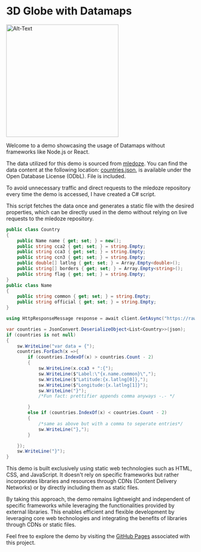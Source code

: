 # 3D Globe with Datamaps

<img src="https://github.com/odysseyofcoding/DataMaps3DPublic/assets/74965926/bf431a7d-09a4-4e45-ac4e-a952580730ad" alt="Alt-Text" width="300" height="300">

Welcome to a demo showcasing the usage of Datamaps without frameworks like Node.js or React.

The data utilized for this demo is sourced from [mledoze](https://github.com/mledoze). You can find the data content at the following location: [countries.json](https://raw.githubusercontent.com/mledoze/countries/master/dist/countries.json), is available under the Open Database License (ODbL). File is included.

To avoid unnecessary traffic and direct requests to the mledoze repository every time the demo is accessed, I have created a C# script. 

This script fetches the data once and generates a static file with the desired properties, which can be directly used in the demo without relying on live requests to the mledoze repository.

```csharp
public class Country
{
    public Name name { get; set; } = new();
    public string cca2 { get; set; } = string.Empty;
    public string cca3 { get; set; } = string.Empty;
    public string ccn3 { get; set; } = string.Empty;
    public double[] latlng { get; set; } = Array.Empty<double>();
    public string[] borders { get; set; } = Array.Empty<string>();
    public string flag { get; set; } = string.Empty;
}
public class Name
{
    public string common { get; set; } = string.Empty;
    public string official { get; set; } = string.Empty;
}
```

```csharp
using HttpResponseMessage response = await client.GetAsync("https://raw.githubusercontent.com/mledoze/countries/master/dist/countries.json");
```

```csharp
var countries = JsonConvert.DeserializeObject<List<Country>>(json);
if (countries is not null)
{
    sw.WriteLine("var data = {");
    countries.ForEach(x =>{
        if (countries.IndexOf(x) > countries.Count - 2)
        {
            sw.WriteLine(x.cca3 + ":{");
            sw.WriteLine($"Label:\"{x.name.common}\",");
            sw.WriteLine($"Latitude:{x.latlng[0]},");
            sw.WriteLine($"Longitude:{x.latlng[1]}");
            sw.WriteLine("}");
            /*Fun fact: prettifier appends comma anyways -.- */

        }
        else if (countries.IndexOf(x) < countries.Count - 2)
        {
            /*same as above but with a comma to seperate entries*/
            sw.WriteLine("},");
        }

    });
    sw.WriteLine("}");
}
```
This demo is built exclusively using static web technologies such as HTML, CSS, and JavaScript. It doesn't rely on specific frameworks but rather incorporates libraries and resources through CDNs (Content Delivery Networks) or by directly including them as static files.

By taking this approach, the demo remains lightweight and independent of specific frameworks while leveraging the functionalities provided by external libraries. This enables efficient and flexible development by leveraging core web technologies and integrating the benefits of libraries through CDNs or static files.

Feel free to explore the demo by visiting the [GitHub Pages](https://odysseyofcoding.github.io/DataMaps3DPublic/) associated with this project.